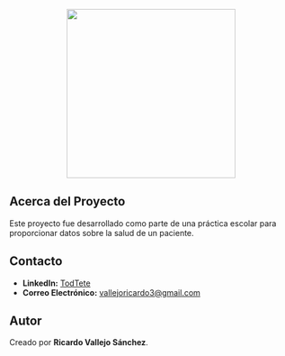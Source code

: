 <p align="center"><a href="https://www.python.org" target="_blank"><img src="https://www.python.org/static/community_logos/python-logo-master-v3-TM.png" width="300"></a></p>

## Acerca del Proyecto

Este proyecto fue desarrollado como parte de una práctica escolar para proporcionar datos sobre la salud de un paciente.

## Contacto

- **LinkedIn:** [TodTete](https://www.linkedin.com/in/ricardo-vallejo-sanchez-8034a9199/)
- **Correo Electrónico:** [vallejoricardo3@gmail.com](mailto:vallejoricardo3@gmail.com)

## Autor

Creado por **Ricardo Vallejo Sánchez**.
